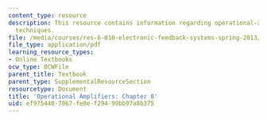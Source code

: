 ```yaml
---
content_type: resource
description: This resource contains information regarding operational-amplifier design
  techniques.
file: /media/courses/res-6-010-electronic-feedback-systems-spring-2013/ef9754487867fe8ef29499bb97a8b375_MITRES_6-010S13_chap08.pdf
file_type: application/pdf
learning_resource_types:
- Online Textbooks
ocw_type: OCWFile
parent_title: Textbook
parent_type: SupplementalResourceSection
resourcetype: Document
title: 'Operational Amplifiers: Chapter 8'
uid: ef975448-7867-fe8e-f294-99bb97a8b375
---
```

